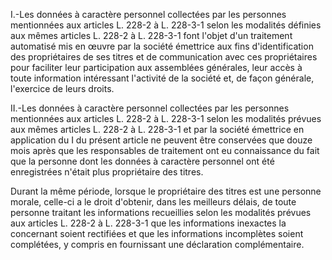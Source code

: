 I.-Les données à caractère personnel collectées par les personnes mentionnées aux articles L. 228-2 à L. 228-3-1 selon les modalités définies aux mêmes articles L. 228-2 à L. 228-3-1 font l'objet d'un traitement automatisé mis en œuvre par la société émettrice aux fins d'identification des propriétaires de ses titres et de communication avec ces propriétaires pour faciliter leur participation aux assemblées générales, leur accès à toute information intéressant l'activité de la société et, de façon générale, l'exercice de leurs droits.

II.-Les données à caractère personnel collectées par les personnes mentionnées aux articles L. 228-2 à L. 228-3-1 selon les modalités prévues aux mêmes articles L. 228-2 à L. 228-3-1 et par la société émettrice en application du I du présent article ne peuvent être conservées que douze mois après que les responsables de traitement ont eu connaissance du fait que la personne dont les données à caractère personnel ont été enregistrées n'était plus propriétaire des titres.

Durant la même période, lorsque le propriétaire des titres est une personne morale, celle-ci a le droit d'obtenir, dans les meilleurs délais, de toute personne traitant les informations recueillies selon les modalités prévues aux articles L. 228-2 à L. 228-3-1 que les informations inexactes la concernant soient rectifiées et que les informations incomplètes soient complétées, y compris en fournissant une déclaration complémentaire.
